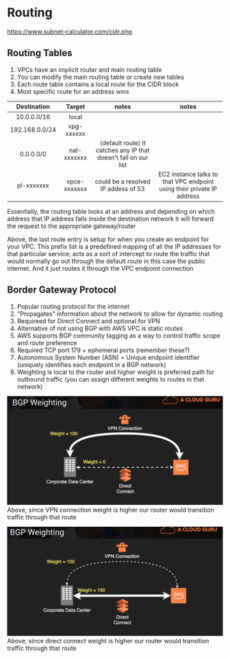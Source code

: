 # Routing

https://www.subnet-calculator.com/cidr.php

## Routing Tables
1. VPCs have an implicit router and main routing table
2. You can modify the main routing table or create new tables
3. Each route table contains a local route for the CIDR block
4. Most specific route for an address wins

| Destination | Target | notes | notes |
|:--------------------:|:-----------------------------:|:------------:|:---------:|
| 10.0.0.0/16 | local | | |
| 192.168.0.0/24 | vpg-xxxxxx | | |
| 0.0.0.0/0 | nat-xxxxxxx | (default route) it catches any IP that doesn't fall on our list | |
| pl-xxxxxxx | vpce-xxxxxxx | could be a resolved IP addess of S3 | EC2 instance talks to that VPC endpoint using their private IP address |

Essentially, the routing table looks at an address and depending on which address that IP address falls inside the destination network it will forward the request to the appropriate gateway/router

Above, the last route entry is setup for when you create an endpoint for your VPC. This prefix list is a predefined mapping of all the IP addresses for that particular service; acts as a sort of intercept to route the traffic that would normally go out through the default route in this case the public internet. And it just routes it through the VPC endpoint connection

## Border Gateway Protocol
1. Popular routing protocol for the internet
2. "Propagates" information about the network to allow for dynamic routing
3. Requireed for Direct Connect and optional for VPN
4. Alternative of not using BGP with AWS VPC is static routes
5. AWS supports BGP community tagging as a way to control traffic scope and route preference
6. Required TCP port 179 + ephemeral ports (remember these?)
7. Autonomous System Number (ASN) = Unique endpoint identifier (uniquely identifies each endpoint in a BGP network)
8. Weighting is local to the router and higher weight is preferred path for outbound traffic (you can assign different weights to routes in that network)

![alt text](bgp_weighting1.png)
Above, since VPN connection weight is higher our router would transition traffic through that route


![alt text](bgp_weighting2.png)
Above, since direct connect weight is higher our router would transition traffic through that route


